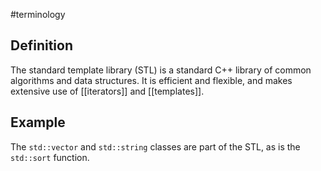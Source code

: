 #terminology

## Definition
The standard template library (STL) is a standard C++ library of common algorithms and data structures. It is efficient and flexible, and makes extensive use of [[iterators]] and [[templates]].

## Example
The `std::vector` and `std::string` classes are part of the STL, as is the `std::sort` function.
